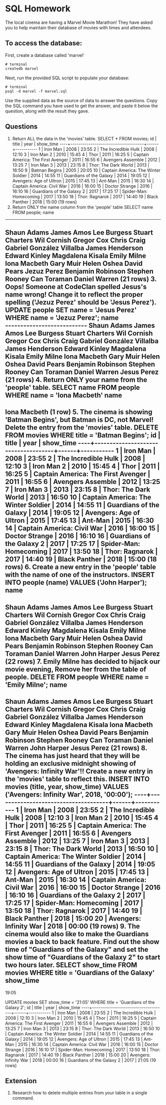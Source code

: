 # SQL Homework

The local cinema are having a Marvel Movie Marathon! They have asked you to help maintain their database of movies with times and attendees.

## To access the database:

First, create a database called 'marvel'

```
# terminal
createdb marvel
```

Next, run the provided SQL script to populate your database:

```
# terminal
psql -d marvel -f marvel.sql
```

Use the supplied data as the source of data to answer the questions. Copy the SQL command you have used to get the answer, and paste it below the question, along with the result they gave.

## Questions

1.  Return ALL the data in the 'movies' table.
  SELECT * FROM  movies;
  id |                title                | year | show_time
  ----+-------------------------------------+------+-----------
  1 | Iron Man                            | 2008 | 23:55
  2 | The Incredible Hulk                 | 2008 | 12:10
  3 | Iron Man 2                          | 2010 | 15:45
  4 | Thor                                | 2011 | 16:25
  5 | Captain America: The First Avenger  | 2011 | 16:55
  6 | Avengers Assemble                   | 2012 | 13:25
  7 | Iron Man 3                          | 2013 | 23:15
  8 | Thor: The Dark World                | 2013 | 16:50
  9 | Batman Begins                       | 2005 | 20:05
  10 | Captain America: The Winter Soldier | 2014 | 14:55
  11 | Guardians of the Galaxy             | 2014 | 19:05
  12 | Avengers: Age of Ultron             | 2015 | 17:45
  13 | Ant-Man                             | 2015 | 16:30
  14 | Captain America: Civil War          | 2016 | 16:00
  15 | Doctor Strange                      | 2016 | 16:10
  16 | Guardians of the Galaxy 2           | 2017 | 17:25
  17 | Spider-Man: Homecoming              | 2017 | 13:50
  18 | Thor: Ragnarok                      | 2017 | 14:40
  19 | Black Panther                       | 2018 | 15:00
  (19 rows)
2.  Return ONLY the name column from the 'people' table
  SELECT name FROM people;
  name            
  ---------------------------
  Shaun   Adams
  James   Amos
  Lee     Burgess
  Stuart  Charters
  Wil     Cornish
  Gregor  Cox
  Chris   Craig
  Gabriel González Villalba
  James   Henderson
  Edward  Kinley
  Magdalena       Kisala
  Emily Milne
  Iona    Macbeth
  Gary    Muir
  Helen   Oshea
  David   Pears
  Jezuz   Perez
  Benjamin        Robinson
  Stephen Rooney
  Can     Toraman
  Daniel  Warren
  (21 rows)
3.  Oops! Someone at CodeClan spelled Jesus's name wrong! Change it to reflect the proper spelling ('Jezuz Perez' should be 'Jesus Perez').
  UPDATE people SET name = 'Jesus	Perez' WHERE name = 'Jezuz	Perez';
    name            
    ---------------------------
    Shaun   Adams
    James   Amos
    Lee     Burgess
    Stuart  Charters
    Wil     Cornish
    Gregor  Cox
    Chris   Craig
    Gabriel González Villalba
    James   Henderson
    Edward  Kinley
    Magdalena       Kisala
    Emily Milne
    Iona    Macbeth
    Gary    Muir
    Helen   Oshea
    David   Pears
    Benjamin        Robinson
    Stephen Rooney
    Can     Toraman
    Daniel  Warren
    Jesus   Perez
    (21 rows)
4.  Return ONLY your name from the 'people' table.
  SELECT name FROM people WHERE name = 'Iona	Macbeth'
  name       
  -----------------
  Iona    Macbeth
  (1 row)
5.  The cinema is showing 'Batman Begins', but Batman is DC, not Marvel! Delete the entry from the 'movies' table.
  DELETE FROM movies WHERE title = 'Batman Begins';
    id |                title                | year | show_time
  ----+-------------------------------------+------+-----------
   1 | Iron Man                            | 2008 | 23:55
   2 | The Incredible Hulk                 | 2008 | 12:10
   3 | Iron Man 2                          | 2010 | 15:45
   4 | Thor                                | 2011 | 16:25
   5 | Captain America: The First Avenger  | 2011 | 16:55
   6 | Avengers Assemble                   | 2012 | 13:25
   7 | Iron Man 3                          | 2013 | 23:15
   8 | Thor: The Dark World                | 2013 | 16:50
  10 | Captain America: The Winter Soldier | 2014 | 14:55
  11 | Guardians of the Galaxy             | 2014 | 19:05
  12 | Avengers: Age of Ultron             | 2015 | 17:45
  13 | Ant-Man                             | 2015 | 16:30
  14 | Captain America: Civil War          | 2016 | 16:00
  15 | Doctor Strange                      | 2016 | 16:10
  16 | Guardians of the Galaxy 2           | 2017 | 17:25
  17 | Spider-Man: Homecoming              | 2017 | 13:50
  18 | Thor: Ragnarok                      | 2017 | 14:40
  19 | Black Panther                       | 2018 | 15:00
  (18 rows)
6.  Create a new entry in the 'people' table with the name of one of the instructors.
  INSERT INTO people (name) VALUES ('John	Harper');
  name            
  ---------------------------
  Shaun   Adams
  James   Amos
  Lee     Burgess
  Stuart  Charters
  Wil     Cornish
  Gregor  Cox
  Chris   Craig
  Gabriel González Villalba
  James   Henderson
  Edward  Kinley
  Magdalena       Kisala
  Emily Milne
  Iona    Macbeth
  Gary    Muir
  Helen   Oshea
  David   Pears
  Benjamin        Robinson
  Stephen Rooney
  Can     Toraman
  Daniel  Warren
  John    Harper
  Jesus   Perez
  (22 rows)
7.  Emily Milne has decided to hijack our movie evening, Remove her from the table of people.
  DELETE FROM people WHERE name = 'Emily Milne';
  name            
  ---------------------------
  Shaun   Adams
  James   Amos
  Lee     Burgess
  Stuart  Charters
  Wil     Cornish
  Gregor  Cox
  Chris   Craig
  Gabriel González Villalba
  James   Henderson
  Edward  Kinley
  Magdalena       Kisala
  Iona    Macbeth
  Gary    Muir
  Helen   Oshea
  David   Pears
  Benjamin        Robinson
  Stephen Rooney
  Can     Toraman
  Daniel  Warren
  John    Harper
  Jesus   Perez
  (21 rows)
8.  The cinema has just heard that they will be holding an exclusive midnight showing of 'Avengers: Infinity War'!! Create a new entry in the 'movies' table to reflect this.
  INSERT INTO movies (title, year, show_time) VALUES ('Avengers: Infinity War', 2018, '00:00');
  ----+-------------------------------------+------+-----------
  1 | Iron Man                            | 2008 | 23:55
  2 | The Incredible Hulk                 | 2008 | 12:10
  3 | Iron Man 2                          | 2010 | 15:45
  4 | Thor                                | 2011 | 16:25
  5 | Captain America: The First Avenger  | 2011 | 16:55
  6 | Avengers Assemble                   | 2012 | 13:25
  7 | Iron Man 3                          | 2013 | 23:15
  8 | Thor: The Dark World                | 2013 | 16:50
  10 | Captain America: The Winter Soldier | 2014 | 14:55
  11 | Guardians of the Galaxy             | 2014 | 19:05
  12 | Avengers: Age of Ultron             | 2015 | 17:45
  13 | Ant-Man                             | 2015 | 16:30
  14 | Captain America: Civil War          | 2016 | 16:00
  15 | Doctor Strange                      | 2016 | 16:10
  16 | Guardians of the Galaxy 2           | 2017 | 17:25
  17 | Spider-Man: Homecoming              | 2017 | 13:50
  18 | Thor: Ragnarok                      | 2017 | 14:40
  19 | Black Panther                       | 2018 | 15:00
  20 | Avengers: Infinity War              | 2018 | 00:00
  (19 rows)
9.  The cinema would also like to make the Guardians movies a back to back feature. Find out the show time of "Guardians of the Galaxy" and set the show time of "Guardians of the Galaxy 2" to start two hours later.
  SELECT show_time FROM  movies WHERE title = 'Guardians of the Galaxy'
  show_time
  -----------
  19:05
  
  UPDATE movies SET show_time = '21:05' WHERE title = 'Guardians of the Galaxy 2';
    id |                title                | year | show_time
  ----+-------------------------------------+------+-----------
    1 | Iron Man                            | 2008 | 23:55
    2 | The Incredible Hulk                 | 2008 | 12:10
    3 | Iron Man 2                          | 2010 | 15:45
    4 | Thor                                | 2011 | 16:25
    5 | Captain America: The First Avenger  | 2011 | 16:55
    6 | Avengers Assemble                   | 2012 | 13:25
    7 | Iron Man 3                          | 2013 | 23:15
    8 | Thor: The Dark World                | 2013 | 16:50
   10 | Captain America: The Winter Soldier | 2014 | 14:55
   11 | Guardians of the Galaxy             | 2014 | 19:05
   12 | Avengers: Age of Ultron             | 2015 | 17:45
   13 | Ant-Man                             | 2015 | 16:30
   14 | Captain America: Civil War          | 2016 | 16:00
   15 | Doctor Strange                      | 2016 | 16:10
   17 | Spider-Man: Homecoming              | 2017 | 13:50
   18 | Thor: Ragnarok                      | 2017 | 14:40
   19 | Black Panther                       | 2018 | 15:00
   20 | Avengers: Infinity War              | 2018 | 00:00
   16 | Guardians of the Galaxy 2           | 2017 | 21:05
  (19 rows)

## Extension

1.  Research how to delete multiple entries from your table in a single command.
